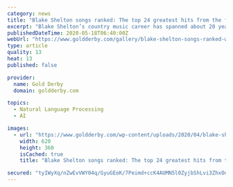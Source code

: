 ```yaml
---
category: news
title: "Blake Shelton songs ranked: The top 24 greatest hits from the fan-favorite ‘The Voice’ coach"
excerpt: "Blake Shelton’s country music career has spanned about 20 years and dozens of hit songs, but which ones are his very best? Scroll down for our countdown of the best of his career. Do you"
publishedDateTime: 2020-05-18T06:40:00Z
webUrl: "https://www.goldderby.com/gallery/blake-shelton-songs-ranked-worst-to-best/"
type: article
quality: 13
heat: 13
published: false

provider:
  name: Gold Derby
  domain: goldderby.com

topics:
  - Natural Language Processing
  - AI

images:
  - url: "https://www.goldderby.com/wp-content/uploads/2020/04/blake-shelton-biggest-hits.jpg"
    width: 620
    height: 360
    isCached: true
    title: "Blake Shelton songs ranked: The top 24 greatest hits from the fan-favorite ‘The Voice’ coach"

secured: "tyIWyXq/nZwEvVWY04q/GyuGEoK/7Peimd+ccK4AUMN5l0ZyjbShLvi3ZhxOdZGddfp5I31vYVFcN8X50I+s6pPPIBhRe9k9pTEaXd1v3uzjarYD4z4kQ7TImRowpprtpCmi/+NBS9kUEEoC7sm5ApheTSXvzoGqAzK2+Qxrqeiz8fbE/bPB+mdC5Qdydj3/gczSFf9PHJbX1hoElDxrRGF+WxyF/FvYSNxkq0LXqagf4Y00PDjgjKQNXevKLtAl07a5Asi8gehviRwCxRhjQjEBw4Czy2MshKyfJ0EraXhmk5clgEoLP9rrr0WgL64WM6TUKiPGKEvF1ePnpEP++dU77HzxXglvF26SQnW5OZPfIBvCWF1N40WCPdVHa84T+0dP9UhIwoBq7JCvJF0tEY1CSgPlxyXwSAbAX/bClVLBKJRVVneY4Whcay7C9bAsFRQjOdpy4gWqFVqKQDdPRcrwN1LmpNKl3aZJeaeRErY=;ikShCPXs3KpED7ZkuFBdAg=="
---
```


